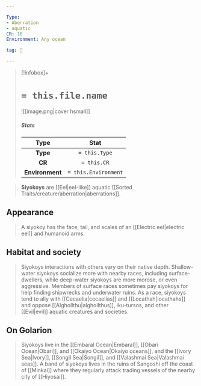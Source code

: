 ```yaml
---

Type:
- Aberration
- aquatic
CR: 10
Environment: Any ocean

tag: 👹

---
```


> [!infobox]+
> #  `= this.file.name`
> ![[image.png|cover hsmall]]
> ##### Stats
> Type | Stat |
> :---:|:---:|
> **Type** | `= this.Type` |
> **CR** | `= this.CR` |
> **Environment** | `= this.Environment` |



> **Siyokoys** are [[Eel|eel-like]] aquatic [[Sorted Traits/creature/aberration|aberrations]].



## Appearance

> A siyokoy has the face, tail, and scales of an [[Electric eel|electric eel]] and humanoid arms.


## Habitat and society

> Siyokoys interactions with others vary on their native depth. Shallow-water siyokoys socialize more with nearby races, including surface-dwellers, while deep-water siyokoys are more morose, or even aggressive. Members of surface races sometimes pay siyokoys for help finding shipwrecks and underwater ruins.
> As a race, siyokoys tend to ally with [[Cecaelia|cecaelias]] and [[Locathah|locathahs]] and oppose [[Alghollthu|alghollthus]], iku-tursos, and other [[Evil|evil]] aquatic creatures and societies.


## On Golarion

> Siyokoys live in the [[Embaral Ocean|Embaral]], [[Obari Ocean|Obari]], and [[Okaiyo Ocean|Okaiyo oceans]], and the [[Ivory Sea|Ivory]], [[Songil Sea|Songil]], and [[Valashmai Sea|Valashmai seas]]. A band of siyokoys lives in the ruins of Sangoshi off the coast of [[Minkai]] where they regularly attack trading vessels of the nearby city of [[Hiyosai]].







